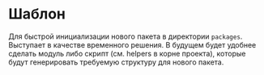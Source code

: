 # Шаблон

Для быстрой инициализации нового пакета в директории `packages`.
Выступает в качестве временного решения. В будущем будет удобнее сделать
модуль либо скрипт (см. helpers в корне проекта), которые будут генерировать требуемую структуру для нового пакета.
